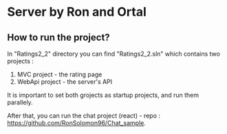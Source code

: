 # Server by Ron and Ortal

## How to run the project?
In "Ratings2_2" directory you can find "Ratings2_2.sln"
which contains two projects :
1) MVC project - the rating page
2) WebApi project - the server's API

It is important to set both grojects as startup projects, and run them parallely.

After that, you can run the chat project (react) - repo : https://github.com/RonSolomon96/Chat_sample.
